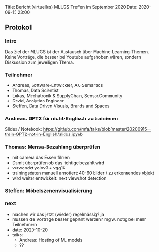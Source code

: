 Title: Bericht (virtuelles) MLUGS Treffen im September 2020
Date: 2020-09-15 23:00

## Protokoll

### Intro

Das Ziel der MLUGS ist der Austausch über Machine-Learning-Themen.
Keine Vorträge, die besser bei Youtube aufgehoben wären, sondern Diskussion zum jeweiligen Thema.

### Teilnehmer

- Andreas, Software-Entwickler, AX-Semantics
- Thomas, Data Scientist
- Lukas, Mechatronik & SupplyChain, Sensor.Community
- David, Analytics Engineer
- Steffen, Data Driven Visuals, Brands and Spaces


### Andreas: GPT2 für nicht-Englisch zu trainieren

Slides / Notebook: <https://github.com/mfa/talks/blob/master/20200915--train-GPT2-not-in-English/slides.ipynb>


### Thomas: Mensa-Bezahlung überprüfen

- mit camera das Essen filmen
- Damit überprüfen ob das richtige bezahlt wird
- verwendet yolov3 + vgg16
- trainingsdaten manuell annotiert: 40-60 bilder / zu erkennendes objekt
- wird weiter entwickelt: next viewshot detection


### Steffen: Möbelszenenvisualisierung


### next

- machen wir das jetzt (wieder) regelmässig? ja
- müssen die Vorträge besser geplant werden? mglw. nötig bei mehr Teilnehmern
- date: 2020-10-20
- talks:
  - Andreas: Hosting of ML models
  - ??
